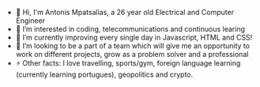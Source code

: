 - 👋 Hi, I'm Antonis Mpatsalias, a 26 year old Electrical and Computer Engineer
- 👀 I’m interested in coding, telecommunications and continuous learing  
- 🌱 I’m currently improving every single day in Javascript, HTML and CSS! 
- 💞️ I’m looking to be a part of a team which will give me an opportunity to work on different projects, grow as a problem solver and a professional 
- ⚡ Other facts: I love travelling, sports/gym, foreign language learning (currently learning portugues), geopolitics and crypto.

<!---
antonismpats/antonismpats is a ✨ special ✨ repository because its `README.md` (this file) appears on your GitHub profile.
You can click the Preview link to take a look at your changes.
--->
